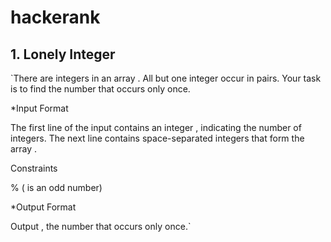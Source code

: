 # hackerank
## 1. Lonely Integer
`There are  integers in an array . All but one integer occur in pairs. Your task is to find the number that occurs only once.

*Input Format

The first line of the input contains an integer , indicating the number of integers. The next line contains  space-separated integers that form the array .

Constraints


 %  ( is an odd number)

*Output Format

Output , the number that occurs only once.`
